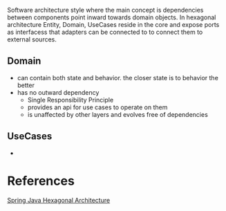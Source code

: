  Software architecture style where the main concept is dependencies between components point inward towards domain objects. In hexagonal architecture Entity, Domain, UseCases reside in the core and expose ports as interfacess that adapters can be connected to to connect them to external sources.



## Domain
- can contain both state and behavior. the closer state is to behavior the better
- has no outward dependency
	- Single Responsibility Principle
	- provides an api for use cases to operate on them
	- is unaffected by other layers and evolves free of dependencies

## UseCases
- 








# References
[Spring Java Hexagonal Architecture](https://reflectoring.io/spring-hexagonal/)